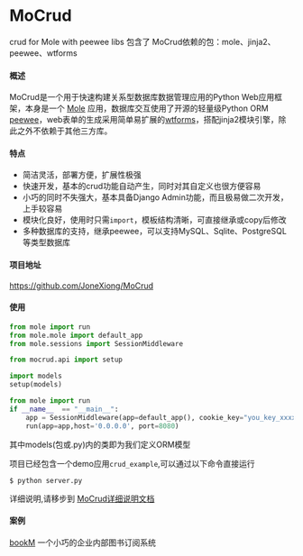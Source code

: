MoCrud
======

crud for Mole with peewee
libs 包含了 MoCrud依赖的包：mole、jinja2、peewee、wtforms

#### <i class="icon-file"></i> 概述
MoCrud是一个用于快速构建关系型数据库数据管理应用的Python Web应用框架，本身是一个 [Mole](https://github.com/JoneXiong/Mole) 应用，数据库交互使用了开源的轻量级Python ORM [peewee](https://github.com/coleifer/peewee)，web表单的生成采用简单易扩展的[wtforms](https://github.com/wtforms/wtforms)，搭配jinja2模块引擎，除此之外不依赖于其他三方库。

#### <i class="icon-pencil"></i> 特点

- 简洁灵活，部署方便，扩展性极强
- 快速开发，基本的crud功能自动产生，同时对其自定义也很方便容易
- 小巧的同时不失强大，基本具备Django Admin功能，而且极易做二次开发，上手较容易
- 模块化良好，使用时只需`import`，模板结构清晰，可直接继承或copy后修改
- 多种数据库的支持，继承peewee，可以支持MySQL、Sqlite、PostgreSQL等类型数据库

#### 项目地址
<https://github.com/JoneXiong/MoCrud>

#### <i class="icon-hdd"></i> 使用
```python
from mole import run
from mole.mole import default_app
from mole.sessions import SessionMiddleware

from mocrud.api import setup

import models
setup(models)

from mole import run
if __name__  == "__main__":
	app = SessionMiddleware(app=default_app(), cookie_key="you_key_xxxxx")
    run(app=app,host='0.0.0.0', port=8080)
```
其中models(包或.py)内的类即为我们定义ORM模型

项目已经包含一个demo应用`crud_example`,可以通过以下命令直接运行
```
$ python server.py
```


详细说明,请移步到 [MoCrud详细说明文档](/blog/2014/12/22/mocrud_detail.html)

#### <i class="icon-folder-open"></i> 案例
[bookM](http://git.oschina.net/jone/bookM) 一个小巧的企业内部图书订阅系统
